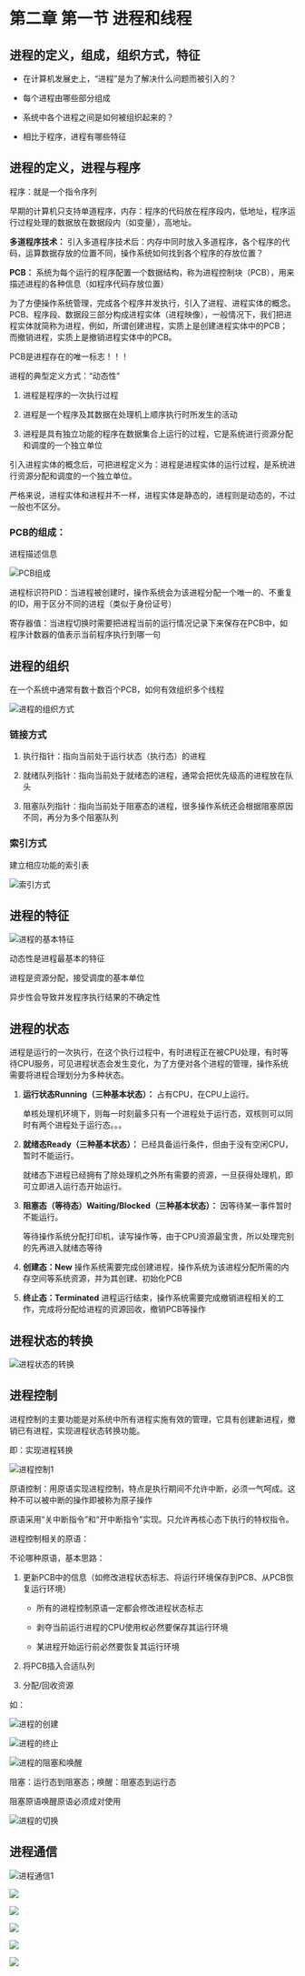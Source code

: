 # 第二章 第一节 进程和线程

## 进程的定义，组成，组织方式，特征

* 在计算机发展史上，“进程”是为了解决什么问题而被引入的？

* 每个进程由哪些部分组成

* 系统中各个进程之间是如何被组织起来的？

* 相比于程序，进程有哪些特征

## 进程的定义，进程与程序

程序：就是一个指令序列

早期的计算机只支持单道程序，内存：程序的代码放在程序段内，低地址，程序运行过程处理的数据放在数据段内（如变量），高地址。

**多道程序技术：** 引入多道程序技术后：内存中同时放入多道程序，各个程序的代码，运算数据存放的位置不同，操作系统如何找到各个程序的存放位置？


**PCB：** 系统为每个运行的程序配置一个数据结构，称为进程控制块（PCB），用来描述进程的各种信息（如程序代码存放位置）

为了方便操作系统管理，完成各个程序并发执行，引入了进程、进程实体的概念。PCB、程序段、数据段三部分构成进程实体（进程映像），一般情况下，我们把进程实体就简称为进程，例如，所谓创建进程，实质上是创建进程实体中的PCB；而撤销进程，实质上是撤销进程实体中的PCB。

PCB是进程存在的唯一标志！！！

进程的典型定义方式：“动态性”

1. 进程是程序的一次执行过程

2. 进程是一个程序及其数据在处理机上顺序执行时所发生的活动

3. 进程是具有独立功能的程序在数据集合上运行的过程，它是系统进行资源分配和调度的一个独立单位

引入进程实体的概念后，可把进程定义为：进程是进程实体的运行过程，是系统进行资源分配和调度的一个独立单位。

严格来说，进程实体和进程并不一样，进程实体是静态的，进程则是动态的，不过一般也不区分。

### PCB的组成：

进程描述信息

![PCB组成](https://github.com/nilshao/cpp-notebook/raw/master/operation_system/images/chapter2/PCB组成.jpeg)

进程标识符PID：当进程被创建时，操作系统会为该进程分配一个唯一的、不重复的ID，用于区分不同的进程（类似于身份证号）

寄存器值：当进程切换时需要把进程当前的运行情况记录下来保存在PCB中，如程序计数器的值表示当前程序执行到哪一句

## 进程的组织

在一个系统中通常有数十数百个PCB，如何有效组织多个线程

![进程的组织方式](https://github.com/nilshao/cpp-notebook/raw/master/operation_system/images/chapter2/进程的组织方式.jpeg)

### 链接方式

1. 执行指针：指向当前处于运行状态（执行态）的进程

2. 就绪队列指针：指向当前处于就绪态的进程，通常会把优先级高的进程放在队头

3. 阻塞队列指针：指向当前处于阻塞态的进程，很多操作系统还会根据阻塞原因不同，再分为多个阻塞队列

### 索引方式

建立相应功能的索引表

![索引方式](https://github.com/nilshao/cpp-notebook/raw/master/operation_system/images/chapter2/索引方式.jpeg)

## 进程的特征

![进程的基本特征](https://github.com/nilshao/cpp-notebook/raw/master/operation_system/images/chapter2/进程的基本特征.jpg)

动态性是进程最基本的特征

进程是资源分配，接受调度的基本单位

异步性会导致并发程序执行结果的不确定性

## 进程的状态

进程是运行的一次执行，在这个执行过程中，有时进程正在被CPU处理，有时等待CPU服务，可见进程状态会发生变化，为了方便对各个进程的管理，操作系统需要将进程合理划分为多种状态。

1. **运行状态Running（三种基本状态）：** 占有CPU，在CPU上运行。

    单核处理机环境下，则每一时刻最多只有一个进程处于运行态，双核则可以同时有两个进程处于运行态。。。

2. **就绪态Ready（三种基本状态）：** 已经具备运行条件，但由于没有空闲CPU，暂时不能运行。

    就绪态下进程已经拥有了除处理机之外所有需要的资源，一旦获得处理机，即可立即进入运行态开始运行。

3. **阻塞态（等待态）Waiting/Blocked（三种基本状态）：** 因等待某一事件暂时不能运行。

    等待操作系统分配打印机，读写操作等，由于CPU资源最宝贵，所以处理完别的先再进入就绪态等待

4. **创建态：New** 操作系统需要完成创建进程，操作系统为该进程分配所需的内存空间等系统资源，并为其创建、初始化PCB

5. **终止态：Terminated** 进程运行结束，操作系统需要完成撤销进程相关的工作，完成将分配给进程的资源回收，撤销PCB等操作

## 进程状态的转换

![进程状态的转换](https://github.com/nilshao/cpp-notebook/raw/master/operation_system/images/chapter2/进程状态的转换.jpeg)

## 进程控制

进程控制的主要功能是对系统中所有进程实施有效的管理，它具有创建新进程，撤销已有进程，实现进程状态转换功能。

即：实现进程转换 

![进程控制1](https://github.com/nilshao/cpp-notebook/raw/master/operation_system/images/chapter2/进程控制1.PNG)

原语控制：用原语实现进程控制，特点是执行期间不允许中断，必须一气呵成。这种不可以被中断的操作即被称为原子操作

原语采用“关中断指令”和“开中断指令”实现。只允许再核心态下执行的特权指令。

进程控制相关的原语：

不论哪种原语，基本思路：

1. 更新PCB中的信息（如修改进程状态标志、将运行环境保存到PCB、从PCB恢复运行环境）

    * 所有的进程控制原语一定都会修改进程状态标志

    * 剥夺当前运行进程的CPU使用权必然要保存其运行环境

    * 某进程开始运行前必然要恢复其运行环境

2. 将PCB插入合适队列

3. 分配/回收资源

如：

![进程的创建](https://github.com/nilshao/cpp-notebook/raw/master/operation_system/images/chapter2/进程的创建.jpeg)

![进程的终止](https://github.com/nilshao/cpp-notebook/raw/master/operation_system/images/chapter2/进程的终止.jpeg)

![进程的阻塞和唤醒](https://github.com/nilshao/cpp-notebook/raw/master/operation_system/images/chapter2/进程的阻塞和唤醒.jpeg)

阻塞：运行态到阻塞态；唤醒：阻塞态到运行态

阻塞原语唤醒原语必须成对使用

![进程的切换](https://github.com/nilshao/cpp-notebook/raw/master/operation_system/images/chapter2/进程的切换.jpeg)

## 进程通信

![进程通信1](https://github.com/nilshao/cpp-notebook/raw/master/operation_system/images/chapter2/进程通信1.jpeg)











![](https://github.com/nilshao/cpp-notebook/raw/master/operation_system/images/chapter2/.jpeg)

![](https://github.com/nilshao/cpp-notebook/raw/master/operation_system/images/chapter2/.jpg)

![](https://github.com/nilshao/cpp-notebook/raw/master/operation_system/images/chapter2/.JPG)

![](https://github.com/nilshao/cpp-notebook/raw/master/operation_system/images/chapter2/.png)

![](https://github.com/nilshao/cpp-notebook/raw/master/operation_system/images/chapter2/.PNG)




















